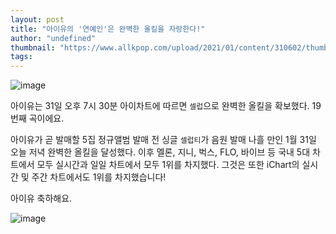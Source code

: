 ```yaml
---
layout: post
title: "아이유의 '연예인'은 완벽한 올킬을 자랑한다!"
author: "undefined"
thumbnail: "https://www.allkpop.com/upload/2021/01/content/310602/thumb/1612090961-q-800.jpg"
tags: 
---
```



![image](https://www.allkpop.com/upload/2021/01/content/310602/1612090961-q-800.jpg)

아이유는 31일 오후 7시 30분 아이차트에 따르면 `셀럽`으로 완벽한 올킬을 확보했다. 19번째 곡이에요.

아이유가 곧 발매할 5집 정규앨범 발매 전 싱글 `셀럽티`가 음원 발매 나흘 만인 1월 31일 오늘 저녁 완벽한 올킬을 달성했다. 이후 멜론, 지니, 벅스, FLO, 바이브 등 국내 5대 차트에서 모두 실시간과 일일 차트에서 모두 1위를 차지했다. 그것은 또한 iChart의 실시간 및 주간 차트에서도 1위를 차지했습니다!

아이유 축하해요.

![image](https://www.allkpop.com/upload/2021/01/content/310603/1612091015-asasasa.JPG)